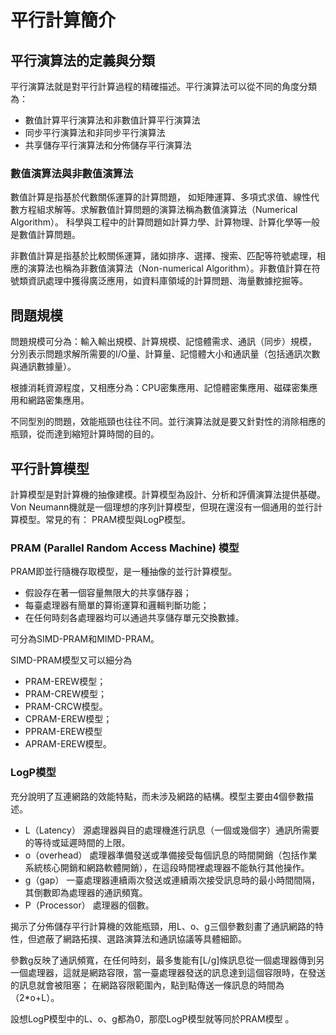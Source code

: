 # 平行計算簡介

## 平行演算法的定義與分類

平行演算法就是對平行計算過程的精確描述。平行演算法可以從不同的角度分類為：

* 數值計算平行演算法和非數值計算平行演算法
* 同步平行演算法和非同步平行演算法
* 共享儲存平行演算法和分佈儲存平行演算法

### 數值演算法與非數值演算法

數值計算是指基於代數關係運算的計算問題， 如矩陣運算、多項式求值、線性代數方程組求解等。求解數值計算問題的演算法稱為數值演算法（Numerical Algorithm）。科學與工程中的計算問題如計算力學、計算物理、計算化學等一般是數值計算問題。

非數值計算是指基於比較關係運算，諸如排序、選擇、搜索、匹配等符號處理，相應的演算法也稱為非數值演算法（Non-numerical Algorithm）。非數值計算在符號類資訊處理中獲得廣泛應用，如資料庫領域的計算問題、海量數據挖掘等。

## 問題規模

問題規模可分為：輸入輸出規模、計算規模、記憶體需求、通訊（同步）規模，分別表示問題求解所需要的I/O量、計算量、記憶體大小和通訊量（包括通訊次數與通訊數據量）。

根據消耗資源程度，又相應分為：CPU密集應用、記憶體密集應用、磁碟密集應用和網路密集應用。

不同型別的問題，效能瓶頸也往往不同。並行演算法就是要又針對性的消除相應的瓶頸，從而達到縮短計算時間的目的。

## 平行計算模型

計算模型是對計算機的抽像建模。計算模型為設計、分析和評價演算法提供基礎。Von Neumann機就是一個理想的序列計算模型，但現在還沒有一個通用的並行計算模型。常見的有：PRAM模型與LogP模型。

### PRAM (Parallel Random Access Machine) 模型

PRAM即並行隨機存取模型，是一種抽像的並行計算模型。

* 假設存在著一個容量無限大的共享儲存器；
* 每臺處理器有簡單的算術運算和邏輯判斷功能；
* 在任何時刻各處理器均可以通過共享儲存單元交換數據。

可分為SIMD-PRAM和MIMD-PRAM。

SIMD-PRAM模型又可以細分為

* PRAM-EREW模型；
* PRAM-CREW模型；
* PRAM-CRCW模型。
* CPRAM-EREW模型；
* PPRAM-EREW模型
* APRAM-EREW模型。

### LogP模型

充分說明了互連網路的效能特點，而未涉及網路的結構。模型主要由4個參數描述。

* L（Latency） 源處理器與目的處理機進行訊息（一個或幾個字）通訊所需要的等待或延遲時間的上限。
* o（overhead） 處理器準備發送或準備接受每個訊息的時間開銷（包括作業系統核心開銷和網路軟體開銷），在這段時間裡處理器不能執行其他操作。
* g（gap） 一臺處理器連續兩次發送或連續兩次接受訊息時的最小時間間隔，其倒數即為處理器的通訊頻寬。
* P（Processor） 處理器的個數。

揭示了分佈儲存平行計算機的效能瓶頸，用L、o、g三個參數刻畫了通訊網路的特性，但遮蔽了網路拓撲、選路演算法和通訊協議等具體細節。

參數g反映了通訊頻寬，在任何時刻，最多隻能有\[L/g]條訊息從一個處理器傳到另一個處理器，這就是網路容限，當一臺處理器發送的訊息達到這個容限時，在發送的訊息就會被阻塞；在網路容限範圍內，點到點傳送一條訊息的時間為（2\*o+L）。

設想LogP模型中的L、o、g都為0，那麼LogP模型就等同於PRAM模型 。


























### &#xD;

